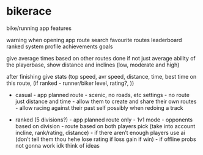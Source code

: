# bikerace


bike/running app features

warning when opening app
route search
favourite routes
leaderboard 
ranked system
profile achievements
goals

give average times based on other routes done if not just average ability of the playerbase, show distance and inclines (low, moderate and high)

after finishing give stats (top speed, avr speed, distance, time, best time on this route, (if ranked - runner/biker level, rating?, ))

- casual
         - app planned route 
              - scenic, no roads, etc settings
         -  no route just distance and time 
              - allow them to create and share their own routes
         - allow racing against their past self possibly when redoing a track

- ranked (5 divisions?)
        - app planned route only
        - 1v1 mode
            - opponents based on division
            - route based on both players pick (take into account incline, rank/rating, distance)
            - if there aren’t enough players use ai (don’t tell them thou hehe lose rating if loss gain if win)
            - if offline probs not gonna work idk think of ideas